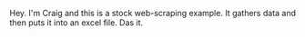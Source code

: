Hey. I'm Craig and this is a stock web-scraping example. It gathers data and then puts it into an excel file. Das it.
